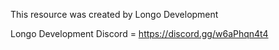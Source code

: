This resource was created by Longo Development 

Longo Development Discord = https://discord.gg/w6aPhqn4t4

